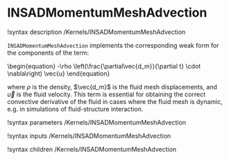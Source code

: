 # INSADMomentumMeshAdvection

!syntax description /Kernels/INSADMomentumMeshAdvection

`INSADMomentumMeshAdvection` implements the corresponding weak form for the components of
the term:

\begin{equation}
-\rho \left(\frac{\partial\vec{d_m}}{\partial t} \cdot \nabla\right) \vec{u}
\end{equation}

where $\rho$ is the density, $\vec{d_m}$ is the fluid mesh displacements, and
$\vec{u}$ is the fluid velocity. This term is essential for obtaining the
correct convective derivative of the fluid in cases where the fluid mesh is
dynamic, e.g. in simulations of fluid-structure interaction.

!syntax parameters /Kernels/INSADMomentumMeshAdvection

!syntax inputs /Kernels/INSADMomentumMeshAdvection

!syntax children /Kernels/INSADMomentumMeshAdvection
